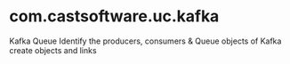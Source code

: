 # com.castsoftware.uc.kafka
Kafka Queue
Identify the producers, consumers & Queue objects of Kafka
create objects and links
